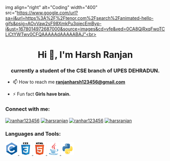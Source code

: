 img align="right" alt="Coding" width="400" src="https://www.google.com/url?sa=i&url=https%3A%2F%2Ftenor.com%2Fsearch%2Fanimated-hello-gifs&psig=AOvVaw2sF98XmkPu3qiecEmByp-i&ust=1678014972687000&source=images&cd=vfe&ved=0CA8QjRxqFwoTCLiCtYWTwv0CFQAAAAAdAAAAABAJ"<br>
<h1 align="center">Hi 👋, I'm Harsh Ranjan</h1>
<h3 align="center">currently a student of the CSE branch of UPES DEHRADUN.</h3>

- 📫 How to reach me **ranjanharsh123456@gmail.com**

- ⚡ Fun fact **Girls have brain.**

<h3 align="left">Connect with me:</h3>
<p align="left">
<a href="https://twitter.com/ranhar123456" target="blank"><img align="center" src="https://raw.githubusercontent.com/rahuldkjain/github-profile-readme-generator/master/src/images/icons/Social/twitter.svg" alt="ranhar123456" height="30" width="40" /></a>
<a href="https://linkedin.com/in/harsranjan" target="blank"><img align="center" src="https://raw.githubusercontent.com/rahuldkjain/github-profile-readme-generator/master/src/images/icons/Social/linked-in-alt.svg" alt="harsranjan" height="30" width="40" /></a>
<a href="https://fb.com/ranhar123456" target="blank"><img align="center" src="https://raw.githubusercontent.com/rahuldkjain/github-profile-readme-generator/master/src/images/icons/Social/facebook.svg" alt="ranhar123456" height="30" width="40" /></a>
<a href="https://instagram.com/harsranjan" target="blank"><img align="center" src="https://raw.githubusercontent.com/rahuldkjain/github-profile-readme-generator/master/src/images/icons/Social/instagram.svg" alt="harsranjan" height="30" width="40" /></a>
</p>

<h3 align="left">Languages and Tools:</h3>
<p align="left"> <a href="https://www.cprogramming.com/" target="_blank" rel="noreferrer"> <img src="https://raw.githubusercontent.com/devicons/devicon/master/icons/c/c-original.svg" alt="c" width="40" height="40"/> </a> <a href="https://www.w3schools.com/css/" target="_blank" rel="noreferrer"> <img src="https://raw.githubusercontent.com/devicons/devicon/master/icons/css3/css3-original-wordmark.svg" alt="css3" width="40" height="40"/> </a> <a href="https://www.w3.org/html/" target="_blank" rel="noreferrer"> <img src="https://raw.githubusercontent.com/devicons/devicon/master/icons/html5/html5-original-wordmark.svg" alt="html5" width="40" height="40"/> </a> <a href="https://www.java.com" target="_blank" rel="noreferrer"> <img src="https://raw.githubusercontent.com/devicons/devicon/master/icons/java/java-original.svg" alt="java" width="40" height="40"/> </a> <a href="https://www.python.org" target="_blank" rel="noreferrer"> <img src="https://raw.githubusercontent.com/devicons/devicon/master/icons/python/python-original.svg" alt="python" width="40" height="40"/> </a> </p>
